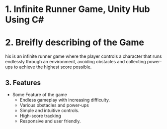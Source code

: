 # 1. Infinite Runner Game, Unity Hub Using C#


# 2. Breifly describing of the Game

his is an infinite runner game where the player controls a character that runs endlessly through an environment, avoiding obstacles and collecting power-ups to achieve the highest score possible.


## 3. Features

- Some Feature of the game
    - Endless gameplay with increasing difficulty.
    - Various obstacles and power-ups
    - Simple and intuitive controls.
    - High-score tracking
    - Responsive and user friendly.


